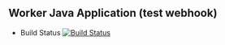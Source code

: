 ## Worker Java Application (test webhook)

  * Build Status
[![Build Status](http://20.160.9.61:8080/buildStatus/icon?job=instantvoting%2Fworker-build)](http://20.160.9.61:8080/job/instantvoting/job/worker-build/)
